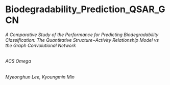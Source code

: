 # Biodegradability_Prediction_QSAR_GCN

###### A Comparative Study of the Performance for Predicting Biodegradability Classification: The Quantitative Structure−Activity Relationship Model vs the Graph Convolutional Network

###### ACS Omega

###### Myeonghun Lee, Kyoungmin Min
